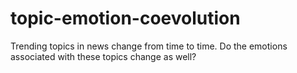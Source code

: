 # topic-emotion-coevolution
Trending topics in news change from time to time. Do the emotions associated with these topics change as well?
